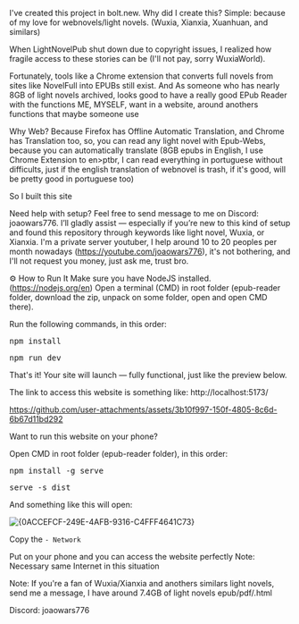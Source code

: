 I've created this project in bolt.new.
Why did I create this? Simple: because of my love for webnovels/light novels. (Wuxia, Xianxia, Xuanhuan, and similars)

When LightNovelPub shut down due to copyright issues, I realized how fragile access to these stories can be (I'll not pay, sorry WuxiaWorld).

Fortunately, tools like a Chrome extension that converts full novels from sites like NovelFull into EPUBs still exist.
And As someone who has nearly 8GB of light novels archived, looks good to have a really good EPub Reader with the functions ME, MYSELF, want in a website, around anothers functions that maybe someone use

Why Web? Because Firefox has Offline Automatic Translation, and Chrome has Translation too, so, you can read any light novel with Epub-Webs, because you can automatically translate (8GB epubs in English, I use Chrome Extension to en>ptbr, I can read everything in portuguese without difficults, just if the english translation of webnovel is trash, if it's good, will be pretty good in portuguese too)

So I built this site

Need help with setup? Feel free to send message to me on Discord: joaowars776. I’ll gladly assist — especially if you’re new to this kind of setup and found this repository through keywords like light novel, Wuxia, or Xianxia. I'm a private server youtuber, I help around 10 to 20 peoples per month nowadays (https://youtube.com/joaowars776), it's not bothering, and I'll not request you money, just ask me, trust bro.

⚙️ How to Run It
Make sure you have NodeJS installed. (https://nodejs.org/en)
Open a terminal (CMD) in root folder (epub-reader folder, download the zip, unpack on some folder, open and open CMD there).

Run the following commands, in this order:

<pre>npm install</pre>
<pre>npm run dev</pre>

That's it! Your site will launch — fully functional, just like the preview below.

The link to access this website is something like: http://localhost:5173/

https://github.com/user-attachments/assets/3b10f997-150f-4805-8c6d-6b67d11bd292

Want to run this website on your phone?

Open CMD in root folder (epub-reader folder), in this order:

<pre>npm install -g serve</pre>
<pre>serve -s dist</pre>

And something like this will open:

![{0ACCEFCF-249E-4AFB-9316-C4FFF4641C73}](https://github.com/user-attachments/assets/81bd814e-d28d-4a44-b7e6-da5eea06914a)

Copy the ```- Network```

Put on your phone and you can access the website perfectly
Note: Necessary same Internet in this situation

Note: If you're a fan of Wuxia/Xianxia and anothers similars light novels, send me a message, I have around 7.4GB of light novels epub/pdf/.html

Discord: joaowars776
